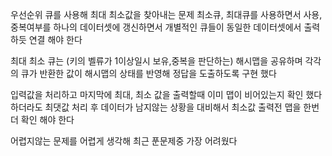 우선순위 큐를 사용해 최대 최소값을 찾아내는 문제
최소큐, 최대큐를 사용하면서 사용,중복여부를 하나의 데이터셋에 갱신하면서
개별적인 큐들이 동일한 데이터셋에서 출력하듯 연결 해야 한다

최대 최소 큐는 (키의 벨류가 1이상일시 보유,중복을 판단하는) 해시맵을 공유하며
각각의 큐가 반환한 값이 해시맵의 상태를 반영해 정답을 도출하도록 구현 했다

입력값을 처리하고 마지막에 최대, 최소 값을 출력할때
이미 맵이 비어있는지 확인 했다하더라도
최댓값 처리 후 데이터가 남지않는 상황을 대비해서
최소값 출력전 맵을 한번더 확인 해야 한다

어렵지않는 문제를 어렵게 생각해 최근 푼문제중 가장 어려웠다

